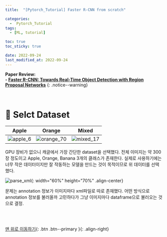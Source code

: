 ```yaml
---
title:  "[Pytorch_Tutorial] Faster R-CNN from scratch"

categories:
  -  Pytorch_Tutorial
tags:
  - [ML, tutorial]

toc: true
toc_sticky: true

date: 2022-09-24
last_modified_at: 2022-09-24
---
```


**Paper Review: <br>- [Faster R-CNN: Towards Real-Time Object Detection with Region Proposal Networks](https://inhopp.github.io/paper/Paper10/)** 
{: .notice--warning}


<br>

# 🐳 Selct Dataset

| Apple | Orange | Mixed |
|:-:|:-:|:-:|
| ![apple_6](https://user-images.githubusercontent.com/96368476/192084793-ef14f8a0-3905-418a-a7ac-fddabb2d5b3e.jpg) | ![orange_70](https://user-images.githubusercontent.com/96368476/192084845-27fa010f-b8f7-4dce-9847-633a762770da.jpg) | ![mixed_17](https://user-images.githubusercontent.com/96368476/192084837-20ae3081-e047-4f81-85a6-460f09868d24.jpg) |

GPU 장비가 없으니 캐글에서 가장 간단한 dataset을 선택했다. 전체 이미지는 약 300장 정도이고 Apple, Orange, Banana 3개의 클래스가 존재한다. 실제로 사용하기에는 너무 작은 데이터이지만 잘 작동하는 모델을 만드는 것이 목적이므로 위 데이터를 선택했다. 
<br>

![parse_xml](https://user-images.githubusercontent.com/96368476/192084992-9a82de1d-ccfc-40d4-b757-b08be2f82c23.png){: width="60%" height="70%" .align-center}

문제는 annotation 정보가 이미지마다 xml파일로 따로 존재했다. 어떤 방식으로 annotation 정보를 불러올까 고민하다가 그냥 이미지마다 dataframe으로 불러오는 것으로 결정. 



<br>
<br>

[맨 위로 이동하기](#){: .btn .btn--primary }{: .align-right}
